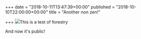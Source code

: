 +++
date = "2018-10-11T13:47:39+00:00"
published = "2018-10-10T22:00:00+00:00"
title = "Another non zen!"

+++
![](/uploads/IMG_1088-.jpg)This is a test of forestry

And now it's public!